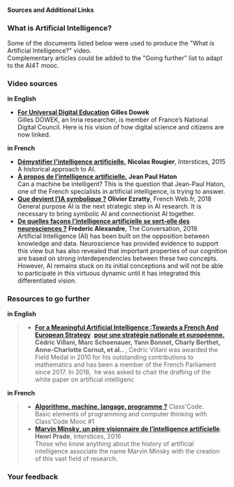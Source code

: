 #### Sources and Additional Links

### What is Artificial Intelligence?

Some of the documents listed below were used to produce the "What is Artificial Intelligence?" video.  
Complementary articles could be added to the "Going further" list to adapt to the AI4T mooc.

### Video sources

**in English** 

*   **[For Universal Digital Education](https://www.inria.fr/en/digital-science-society-gilles-dowek-cnnum)** **Gilles Dowek**   
    Gilles DOWEK, an Inria researcher, is member of France’s National Digital Council. Here is his vision of how digital science and citizens are now linked.

**in French**

*   **[Démystifier l'intelligence artificielle.](https://pixees.fr/demystifier-lintelligence-artificielle/)** **Nicolas Rougier**, Interstices, 2015  
    A historical approach to AI.
*   **[À propos de l’intelligence artificielle.](https://interstices.info/a-propos-de-lintelligence-artificielle/)** **Jean Paul Haton**  
    Can a machine be intelligent? This is the question that Jean-Paul Haton, one of the French specialists in artificial intelligence, is trying to answer.
*   **[Que devient l’IA symbolique ?](https://www.frenchweb.fr/que-devient-lia-symbolique/322592) Olivier Ezratty**, French Web.fr, 2018  
    General purpose AI is the next strategic step in AI research. It is necessary to bring symbolic AI and connectionist AI together.
*   **[De quelles façons l’intelligence artificielle se sert-elle des neurosciences ?](https://theconversation.com/de-quelles-facons-lintelligence-artificielle-se-sert-elle-des-neurosciences-124402)** **Frederic Alexandre**, The Conversation, 2019.  
    Artificial Intelligence (AI) has been built on the opposition between knowledge and data. Neuroscience has provided evidence to support this view but has also revealed that important properties of our cognition are based on strong interdependencies between these two concepts. However, AI remains stuck on its initial conceptions and will not be able to participate in this virtuous dynamic until it has integrated this differentiated vision.

### Resources to go further

**in English** 

> *   **[For a Meaningful Artificial Intelligence :Towards a French And European Strategy](https://www.aiforhumanity.fr/pdfs/MissionVillani_Report_ENG-VF.pdf)**  **[pour une stratégie nationale et européenne.](https://www.aiforhumanity.fr/pdfs/9782111457089_Rapport_Villani_accessible.pdf)**  **Cédric Villani, Marc Schoenauer, Yann Bonnet, Charly Berthet, Anne-Charlotte Cornut, et al..** , Cedric Villani was awarded the Field Medal in 2010 for his outstanding contributions to mathematics and has been a member of the French Parliament since 2017. In 2018,  he was asked to chair the drafting of the white paper on artificial intelligenc

**in French**

> *   **[Algorithme, machine, langage, programme ?](https://pixees.fr/classcode/formations/module1/)** Class'Code.  
>     Basic elements of programming and computer thinking with Class'Code Mooc #1
> *   **[Marvin Minsky, un père visionnaire de l’intelligence artificielle](https://interstices.info/marvin-minsky-un-pere-visionnaire-de-lintelligence-artificielle/)**. **Henri Prade**, Interstices, 2016  
>     Those who know anything about the history of artificial intelligence associate the name Marvin Minsky with the creation of this vast field of research.

### Your feedback